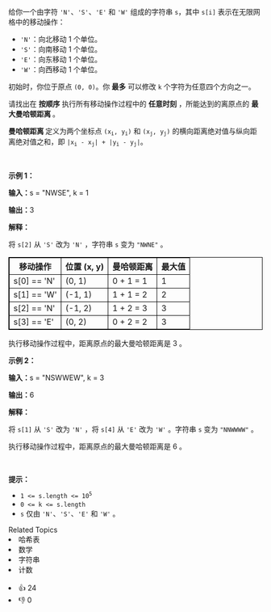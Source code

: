 <p>给你一个由字符 <code>'N'</code>、<code>'S'</code>、<code>'E'</code> 和 <code>'W'</code> 组成的字符串 <code>s</code>，其中 <code>s[i]</code> 表示在无限网格中的移动操作：</p>

<ul> 
 <li><code>'N'</code>：向北移动 1 个单位。</li> 
 <li><code>'S'</code>：向南移动 1 个单位。</li> 
 <li><code>'E'</code>：向东移动 1 个单位。</li> 
 <li><code>'W'</code>：向西移动 1 个单位。</li> 
</ul>

<p>初始时，你位于原点 <code>(0, 0)</code>。你 <strong>最多</strong> 可以修改 <code>k</code> 个字符为任意四个方向之一。</p>

<p>请找出在 <strong>按顺序</strong> 执行所有移动操作过程中的 <strong>任意时刻</strong> ，所能达到的离原点的&nbsp;<strong>最大曼哈顿距离&nbsp;</strong>。</p>

<p><strong>曼哈顿距离&nbsp;</strong>定义为两个坐标点 <code>(x<sub>i</sub>, y<sub>i</sub>)</code> 和 <code>(x<sub>j</sub>, y<sub>j</sub>)</code> 的横向距离绝对值与纵向距离绝对值之和，即 <code>|x<sub>i</sub> - x<sub>j</sub>| + |y<sub>i</sub> - y<sub>j</sub>|</code>。</p>

<p>&nbsp;</p>

<p><b>示例 1：</b></p>

<div class="example-block"> 
 <p><span class="example-io"><b>输入：</b>s = "NWSE", k = 1</span></p> 
</div>

<p><span class="example-io"><b>输出：</b>3</span></p>

<p><b>解释：</b></p>

<p>将&nbsp;<code>s[2]</code>&nbsp;从&nbsp;<code>'S'</code>&nbsp;改为&nbsp;<code>'N'</code> ，字符串&nbsp;<code>s</code>&nbsp;变为&nbsp;<code>"NWNE"</code> 。</p>

<table style="border: 1px solid black;"> 
 <thead> 
  <tr> 
   <th style="border: 1px solid black;">移动操作</th> 
   <th style="border: 1px solid black;">位置 (x, y)</th> 
   <th style="border: 1px solid black;">曼哈顿距离</th> 
   <th style="border: 1px solid black;">最大值</th> 
  </tr> 
 </thead> 
 <tbody> 
  <tr> 
   <td style="border: 1px solid black;">s[0] == 'N'</td> 
   <td style="border: 1px solid black;">(0, 1)</td> 
   <td style="border: 1px solid black;">0 + 1 = 1</td> 
   <td style="border: 1px solid black;">1</td> 
  </tr> 
  <tr> 
   <td style="border: 1px solid black;">s[1] == 'W'</td> 
   <td style="border: 1px solid black;">(-1, 1)</td> 
   <td style="border: 1px solid black;">1 + 1 = 2</td> 
   <td style="border: 1px solid black;">2</td> 
  </tr> 
  <tr> 
   <td style="border: 1px solid black;">s[2] == 'N'</td> 
   <td style="border: 1px solid black;">(-1, 2)</td> 
   <td style="border: 1px solid black;">1 + 2 = 3</td> 
   <td style="border: 1px solid black;">3</td> 
  </tr> 
  <tr> 
   <td style="border: 1px solid black;">s[3] == 'E'</td> 
   <td style="border: 1px solid black;">(0, 2)</td> 
   <td style="border: 1px solid black;">0 + 2 = 2</td> 
   <td style="border: 1px solid black;">3</td> 
  </tr> 
 </tbody> 
</table>

<p>执行移动操作过程中，距离原点的最大曼哈顿距离是 3 。</p>

<p><b>示例 2：</b></p>

<div class="example-block"> 
 <p><span class="example-io"><b>输入：</b>s = "NSWWEW", k = 3</span></p> 
</div>

<p><span class="example-io"><b>输出：</b>6</span></p>

<p><b>解释：</b></p>

<p>将&nbsp;<code>s[1]</code>&nbsp;从&nbsp;<code>'S'</code>&nbsp;改为&nbsp;<code>'N'</code> ，将&nbsp;<code>s[4]</code>&nbsp;从&nbsp;<code>'E'</code>&nbsp;改为&nbsp;<code>'W'</code> 。字符串&nbsp;<code>s</code>&nbsp;变为&nbsp;<code>"NNWWWW"</code>&nbsp;。</p>

<p>执行移动操作过程中，距离原点的最大曼哈顿距离是 6&nbsp;。</p>

<p>&nbsp;</p>

<p><b>提示：</b></p>

<ul> 
 <li><code>1 &lt;= s.length &lt;= 10<sup>5</sup></code></li> 
 <li><code>0 &lt;= k &lt;= s.length</code></li> 
 <li><code>s</code>&nbsp;仅由&nbsp;<code>'N'</code>、<code>'S'</code>、<code>'E'</code>&nbsp;和&nbsp;<code>'W'</code> 。</li> 
</ul>

<div><div>Related Topics</div><div><li>哈希表</li><li>数学</li><li>字符串</li><li>计数</li></div></div><br><div><li>👍 24</li><li>👎 0</li></div>